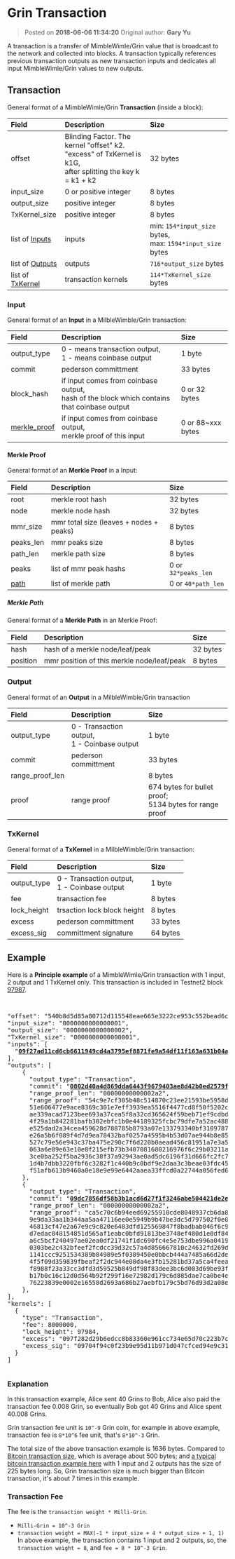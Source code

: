 # Grin Transaction
> Posted on **2018-06-06 11:34:20**    Original author: **Gary Yu**

A transaction is a transfer of MimbleWimle/Grin value that is broadcast to the network and collected into blocks. A transaction typically references previous transaction outputs as new transaction inputs and dedicates all input MimbleWimle/Grin values to new outputs.

## Transaction
General format of a MimbleWimle/Grin **Transaction** (inside a block):

| Field        | Description           | Size  |
|:-------------|:-------------|:-----|
| offset   | Blinding Factor. The kernel "offset" k2. <br>"excess" of TxKernel is k1G, <br>after splitting the key k = k1 + k2   | 32 bytes  |
| input_size   | 0 or positive integer  | 8 bytes  |
| output_size   | positive integer  | 8 bytes  |
| TxKernel_size   | positive integer  | 8 bytes  |
| list of [Inputs](#input) | inputs | min: `154*input_size` bytes,<br> max: `1594*input_size` bytes |
| list of [Outputs](#output) | outputs | `716*output_size` bytes |
| list of [TxKernel](#txkernel) | transaction kernels | `114*TxKernel_size` bytes |

### Input
General format of an **Input** in a MilbleWimble/Grin transaction:

| Field        | Description           | Size  |
|:-------------|:-------------|:-----|
| output_type   | 0 - means transaction output, <br>1 - means coinbase output  | 1 byte  |
| commit   | pederson committment  | 33 bytes  |
| block_hash   | if input comes from coinbase output, <br>hash of the block which contains that coinbase output   | 0 or 32 bytes  |
| [merkle_proof](#merkle-proof)   | if input comes from coinbase output, <br>merkle proof of this input  | 0 or 88~xxx bytes  |

#### Merkle Proof
General format of an **Merkle Proof** in a Input:

| Field        | Description           | Size  |
|:-------------|:-------------|:-----|
| root   | merkle root hash  | 32 bytes  |
| node   | merkle node hash  | 32 bytes  |
| mmr_size   | mmr total size (leaves + nodes + peaks)  | 8 bytes  |
| peaks_len   | mmr peaks size  | 8 bytes  |
| path_len   | merkle path size  | 8 bytes  |
| peaks   | list of mmr peak hashs  | 0 or `32*peaks_len`  |
| [path](#merkle-path)  |  list of merkle path | 0 or `40*path_len`  |

##### Merkle Path
General format of a **Merkle Path** in an Merkle Proof:

| Field        | Description           | Size  |
|:-------------|:-------------|:-----|
| hash   | hash of a merkle node/leaf/peak  | 32 bytes  |
| position   | mmr position of this merkle node/leaf/peak  | 8 bytes  |

### Output
General format of an **Output** in a MilbleWimble/Grin transaction

| Field        | Description           | Size  |
|:-------------|:-------------|:-----|
| output_type   | 0 - Transaction output, <br>1 - Coinbase output  | 1 byte  |
| commit   | pederson committment  | 33 bytes  |
| range_proof_len  |   |  8 bytes |
| proof   | range proof   | 674 bytes for bullet proof; <br>5134 bytes for range proof  |

### TxKernel
General format of a **TxKernel** in a MilbleWimble/Grin transaction:

| Field        | Description           | Size  |
|:-------------|:-------------|:-----|
| output_type   | 0 - Transaction output, <br>1 - Coinbase output  | 1 byte  |
| fee   | transaction fee  | 8 bytes  |
| lock_height   | trsaction lock block height   | 8 bytes  |
| excess  | pederson committment  | 33 bytes  |
| excess_sig   | committment signature  | 64 bytes  |

## Example
Here is a **Principle example** of a MimbleWimle/Grin transaction with 1 input, 2 output and 1 TxKernel only. This transaction is included in Testnet2 block [97987](https://grinscan.net/block/97987).

<pre><p>
"offset": "540b8d5d85a80712d115548eae665e3222ce953c552bead6c0851ff3024cde1f",
"input_size": "0000000000000001",
"output_size": "0000000000000002",
"TxKernel_size": "0000000000000001",
"inputs": [
  "<b><a href="http://127.0.0.1:13413/v1/chain/outputs/byheight?start_height=97863&end_height=97863&id=09f27ad11cd6cb6611949cd4a3795ef8871fe9a54df11f163a631b04a00af3d3d5">09f27ad11cd6cb6611949cd4a3795ef8871fe9a54df11f163a631b04a00af3d3d5</a></b>"
],
"outputs": [
    {
      "output_type": "Transaction",
      "commit": "<b><a href="http://127.0.0.1:13413/v1/chain/outputs/byheight?start_height=97987&end_height=97987&id=0802d40a4d869dda6443f9679403ae8d42b0ed2579f7e7734974ee5f81000156ec">0802d40a4d869dda6443f9679403ae8d42b0ed2579f7e7734974ee5f81000156ec</a></b>",
      "range_proof_len": "00000000000002a2",
      "range_proof": "54c9e7cf305b48c514870c23ee21593be5958d1ce611c0569462d971aeb7ca8b154d28bbd68bb73a32491ecf4d48354166e90af684cae7caa3e560b846d87770
      51e606477e9ace8369c301e7eff3939ea5516f4477cd8f50f5202c2b29a97eb4455713181a02216f7518c7eb9a42dd08d4ecf673645992f6f63dd6f126495ee7
      ae339acad7123bee693a37cea5f8a32cd365624f59beb71ef9cdbd1649d625071bab4164c8f9ed53ea8e6621023e4d606b9d4a007ea8c1ed1418b1a52ca991cd
      4f29a1b842281bafb302ebfc1b0e44189325fcbc79dfe7a52ac488c843bd82d109a9e39db93c129ff4bbbb9de61f2292e89bfca9e87085e46689a9f37136d632
      e525dad2a34cea459628d788785b8793a07e133793340bf3109787178827982ee5c9ee3d13f257cafe8b47fdc53609db3aa9754304e959a5a7dead4b7aad9819
      e26a5b6f089f4d7d9ea78432baf0257a4595b4b53d07ae944b8e85864df5f226fc255cc8064433b727377229476b8f433cdbdaac8ca15aad4a1b36da7fd01900
      527c79e56e943c37ba475e290c7f6d220b0aead456c81951a7e3a51cd5b8b1923035adc7c30db0a8a8d42fe76e71a24af49e58e3972ee7b494d54dec9fdbab41
      063a6e89e63e10e8f215efb73b3407081680216976f6c29b03211a30fe9b2eefb97c7ca6193a388e3c76f3c3fcdebdbb90c8381db51a6c63bcc5ea6c8c298e70
      3ce0ba252f5ba2936c38f37a92943ae0ad5dc6196f31d666fc2fc747f3a7a6f869b8f31300e1080c75ac7664c1d3d533fd54ee1a6d11b626863aa860a6f5ba89
      1d4b7dbb3220fbf6c3282f1c440b9c0bdf9e2daa3c3beae03fdc452b6905b874e7cbf35f5ce0fd6b7364c843c37b329920fbdecd02b9d17df398a5356c18e861
      f51afb613b9460a0e18e9e99e6442aaea33ffcd0a22744a056fed6b13783d82db0d2"
    },
    {
      "output_type": "Transaction",
      "commit": "<b><a href="http://127.0.0.1:13413/v1/chain/outputs/byheight?start_height=97987&end_height=97987&id=09dc7856df58b3b1acd6d27f1f3246abe504421de2e249d2c27274eea6968cad93">09dc7856df58b3b1acd6d27f1f3246abe504421de2e249d2c27274eea6968cad93</a></b>",
      "range_proof_len": "00000000000002a2",
      "range_proof": "ca5c70c6b94eed69255910cde8048937cb6da8a782d51c18b23142774f4a4f3000c252f43421b51c520ec61befe09c37b0c10711755b46b362bd9dc4177c831e
      9e9da33aa1b344aa5aa47116ee0e5949b9b47be3dc5d797502f0e01f3f0cd44e8974472c3fd27d56b3ac1f4e16bd8beb96e885e52089a4d4370d7af4001ccd2b
      46813cf47e2a67e9c9c820e6483dfd125569847f8badbab046f6c9086dd86cfb0c527e27b59840a6a5eb19613b764a2dfa199a6e59985df9b8d26a318329d38f
      d7edac848154851d565af1eabc0bfd91813be3748ef480d1e0df84e054ea927d19d1942c00da406fc1f71d6150d411db7c8a3179f9d23214a6a373470589741c
      a6c5bcf240497ae02ea0df21741f1dc690fc4e5e753dbe996a041971b5258b92743b9483b12bd3446f331753a209a45e0da8c3bba993bc729ab5d8d2c0991903
      0303be2c432bfeef2fcdcc39d32c57a4d856667810c24632fd269db841f9cf81da07ace94b7f8e77b7958594e24ea4fbbeaf2844bc4a9f6c5b99e2681c338b90
      1141ccc9251534389b84989e5f0389450e0bbcb444a7485a66d2de50d1e2df433c27b0461a9e303cdd2b75fe6287025693b216692d9ea6298d27b75207baa3ed
      4f5f09d359839fbeaf2f2dc944e08da4e3fb15281bd37a5ca4feeafd9feedaa9804a7bd32c588cbc8ee410879b55a85a5ac4e228b9db122d9e3f64cb671ba067
      f8988f23a33cc3dfd3d59525b849df98f83dee3bc6d003d69be93f1d2abf10aa02e32845b91f146c17e362b43036f53ec6b440931aae722aa88ba68bded7d206
      b17b0c16c12d0d564b92f299f16e72982d179c6d885dae7ca0be4ec6f7039097b5fb4ed5d7b2518057719c59837fe2d8fa946b344b8c5d61b534f5cb8acdbe2e
      76223839e0002e16558d2693a686b27aebfb179c5bd76d93d2a08e214f611c8b8bf4",
    },
],
"kernels": [
  {
    "type": "Transaction",
    "fee": 8000000,
    "lock_height": 97984,
    "excess": "097f282d29b6edcc8b83360e961cc734e65d70c223b7cb062d0a755502cfb720ab",
    "excess_sig": "09704f94c0f23b9e95d11b971d047cfced94e9c318a05c2b9d7a64348c6359bc28a1967d702a6b182c7068cc306f37837da03ce4321271acd3d8d8c07b6a2989"
  }
]
</p></pre>

### Explanation

In this transaction example, Alice sent 40 Grins to Bob, Alice also paid the transaction fee 0.008 Grin, so eventually Bob got 40 Grins and Alice spent 40.008 Grins.

Grin transaction fee unit is `10^-9` Grin coin, for example in above example, transaction fee is `8*10^6` fee unit, that's `8*10^-3` Grin.

The total size of the above transaction example is 1636 bytes. Compared to [Bitcoin transaction size](https://charts.bitcoin.com/chart/transaction-size), which is average about 500 bytes; and [a typical bitcoin transaction example here](https://blockchain.info/tx/7e46a5ea9d9c19cd4d0c3d0a287419d7c1ae13049ac7ab8860b6ee0cec4ead17) with 1 input and 2 outputs has the size of 225 bytes long. So, Grin transaction size is much bigger than Bitcoin transaction, it's about 7 times in this example.

### Transaction Fee

The fee is the `transaction weight * Milli-Grin`.
- `Milli-Grin = 10^-3 Grin`
- `transaction weight = MAX(-1 * input_size + 4 * output_size + 1, 1)`
In above example, the transaction contains 1 input and 2 outputs, so, the `transaction weight = 8`, and `fee = 8 * 10^-3 Grin`.
